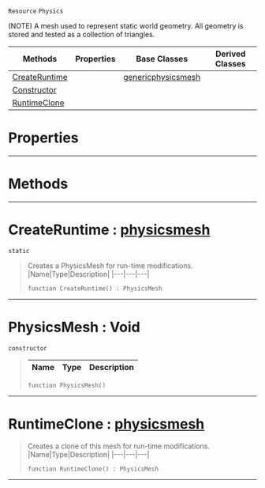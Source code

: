  `Resource` `Physics`



(NOTE) A mesh used to represent static world geometry. All geometry is stored and tested as a collection of triangles.

|Methods|Properties|Base Classes|Derived Classes|
|---|---|---|---|
|[ CreateRuntime](https://github.com/zeroengineteam/ZeroDocs/blob/master/code_reference/class_reference/physicsmesh.markdown#createruntime-zero-engin)| |[genericphysicsmesh](https://github.com/zeroengineteam/ZeroDocs/blob/master/code_reference/class_reference/genericphysicsmesh.markdown)| |
|[ Constructor](https://github.com/zeroengineteam/ZeroDocs/blob/master/code_reference/class_reference/physicsmesh.markdown#physicsmesh-void)| | | |
|[ RuntimeClone](https://github.com/zeroengineteam/ZeroDocs/blob/master/code_reference/class_reference/physicsmesh.markdown#runtimeclone-zero-engine)| | | |


 #  Properties


---  
 #  Methods


---  
 #  CreateRuntime : [physicsmesh](https://github.com/zeroengineteam/ZeroDocs/blob/master/code_reference/class_reference/physicsmesh.markdown)

 `static`

> Creates a PhysicsMesh for run-time modifications.
> |Name|Type|Description|
> |---|---|---|
> ``` lang=cpp, name=Zilch
> function CreateRuntime() : PhysicsMesh
> ``` 


---  
 #  PhysicsMesh : Void

 `constructor`

> 
> |Name|Type|Description|
> |---|---|---|
> ``` lang=cpp, name=Zilch
> function PhysicsMesh()
> ``` 


---  
 #  RuntimeClone : [physicsmesh](https://github.com/zeroengineteam/ZeroDocs/blob/master/code_reference/class_reference/physicsmesh.markdown)

> Creates a clone of this mesh for run-time modifications.
> |Name|Type|Description|
> |---|---|---|
> ``` lang=cpp, name=Zilch
> function RuntimeClone() : PhysicsMesh
> ``` 


---  
 

 